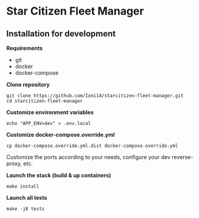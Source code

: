 # Star Citizen Fleet Manager #

## Installation for development ##

**Requirements**

- git
- docker
- docker-compose

**Clone repository**

```
git clone https://github.com/Ioni14/starcitizen-fleet-manager.git
cd starcitizen-fleet-manager
```

**Customize environment variables**

```
echo "APP_ENV=dev" > .env.local
```

**Customize docker-compose.override.yml**

    cp docker-compose.override.yml.dist docker-compose.override.yml

Customize the ports according to your needs, configure your dev reverse-proxy, etc.

**Launch the stack (build & up containers)**

```
make install
```

**Launch all tests**
```
make -j8 tests
```
